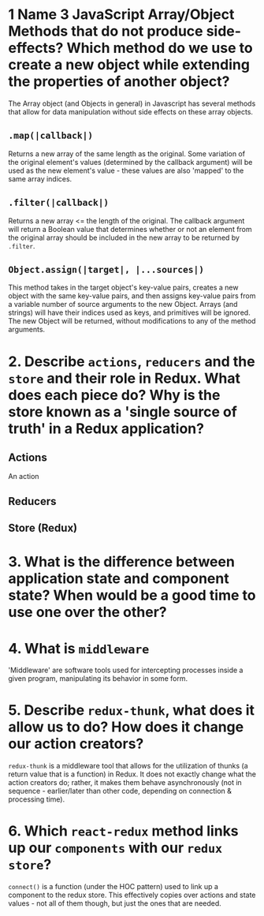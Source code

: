 # 1 Name 3 JavaScript Array/Object Methods that do not produce side-effects? Which method do we use to create a new object while extending the properties of another object?

The Array object (and Objects in general) in Javascript has several methods that allow for data manipulation without side effects on these array objects.

## `.map(|callback|)`

Returns a new array of the same length as the original. Some variation of the original element's values (determined by the callback argument) will be used as the new element's value - these values are also 'mapped' to the same array indices.

## `.filter(|callback|)`

Returns a new array <= the length of the original. The callback argument will return a Boolean value that determines whether or not an element from the original array should be included in the new array to be returned by `.filter`.

## `Object.assign(|target|, |...sources|)`

This method takes in the target object's key-value pairs, creates a new object with the same key-value pairs, and then assigns key-value pairs from a variable number of source arguments to the new Object. Arrays (and strings) will have their indices used as keys, and primitives will be ignored. The new Object will be returned, without modifications to any of the method arguments.

# 2. Describe `actions`, `reducers` and the `store` and their role in Redux. What does each piece do? Why is the store known as a 'single source of truth' in a Redux application?

## Actions

An action

## Reducers



## Store (Redux)



# 3. What is the difference between application state and component state? When would be a good time to use one over the other?



# 4. What is `middleware`

'Middleware' are software tools used for intercepting processes inside a given program, manipulating its behavior in some form.

# 5. Describe `redux-thunk`, what does it allow us to do? How does it change our action creators?

`redux-thunk` is a middleware tool that allows for the utilization of thunks (a return value that is a function) in Redux. It does not exactly change what the action creators do; rather, it makes them behave asynchronously (not in sequence - earlier/later than other code, depending on connection & processing time).

# 6. Which `react-redux` method links up our `components` with our `redux store`?

`connect()` is a function (under the HOC pattern) used to link up a component to the redux store. This effectively copies over actions and state values - not all of them though, but just the ones that are needed.